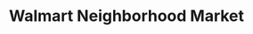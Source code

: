 ---
title: "Walmart Neighborhood Market"
url: /houston/walmart-neighborhood-market/
shop: supermarket
---